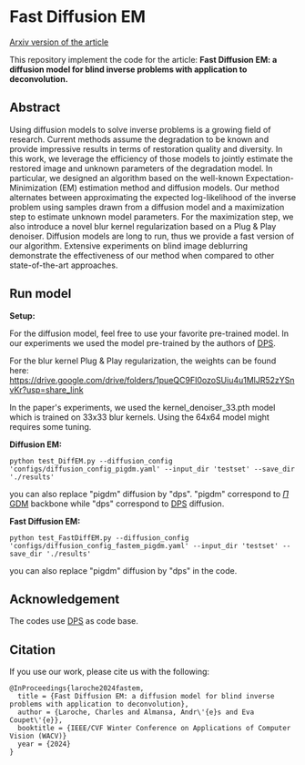 # Fast Diffusion EM

[Arxiv version  of the article](https://arxiv.org/pdf/2309.00287.pdf)

This repository implement the code for the article: **Fast Diffusion EM: a diffusion model for blind inverse problems with application to deconvolution.**

## Abstract
Using diffusion models to solve inverse problems is a growing field of research. Current methods assume the degradation to be known and provide impressive results in terms of restoration quality and diversity. In this work, we leverage the efficiency of those models to jointly estimate the restored image and unknown parameters of the degradation model. In particular, we designed an algorithm based on the well-known Expectation-Minimization (EM) estimation method and diffusion models. Our method alternates between approximating the expected log-likelihood of the inverse problem using samples drawn from a diffusion model and a maximization step to estimate unknown model parameters. For the maximization step, we also introduce a novel blur kernel regularization based on a Plug \& Play denoiser. Diffusion models are long to run, thus we provide a fast version of our algorithm. Extensive experiments on blind image deblurring demonstrate the effectiveness of our method when compared to other state-of-the-art approaches.

## Run model

**Setup:**

For the diffusion model, feel free to use your favorite pre-trained model. In our experiments we used the model pre-trained by the authors of [DPS](https://github.com/DPS2022/diffusion-posterior-sampling). 

For the blur kernel Plug & Play regularization, the weights can be found here: https://drive.google.com/drive/folders/1pueQC9FI0ozoSUiu4u1MlJR52zYSnvKr?usp=share_link

In the paper's experiments, we used the kernel_denoiser_33.pth model which is trained on 33x33 blur kernels. Using the 64x64 model might requires some tuning.

**Diffusion EM:**
``` 
python test_DiffEM.py --diffusion_config 'configs/diffusion_config_pigdm.yaml' --input_dir 'testset' --save_dir './results'
```
you can also replace "pigdm" diffusion by "dps". "pigdm" correspond to [$\Pi$ GDM](https://openreview.net/forum?id=9_gsMA8MRKQ) backbone while "dps" correspond to [DPS](https://openreview.net/forum?id=OnD9zGAGT0k) diffusion.

**Fast Diffusion EM:**
``` 
python test_FastDiffEM.py --diffusion_config 'configs/diffusion_config_fastem_pigdm.yaml' --input_dir 'testset' --save_dir './results'
```
you can also replace "pigdm" diffusion by "dps" in the code.

## Acknowledgement
The codes use [DPS](https://github.com/DPS2022/diffusion-posterior-sampling) as code base.

## Citation
If you use our work, please cite us with the following:
```
@InProceedings{laroche2024fastem,
  title = {Fast Diffusion EM: a diffusion model for blind inverse problems with application to deconvolution},
  author = {Laroche, Charles and Almansa, Andr\'{e}s and Eva Coupet\'{e}},
  booktitle = {IEEE/CVF Winter Conference on Applications of Computer Vision (WACV)}
  year = {2024}
}
```
